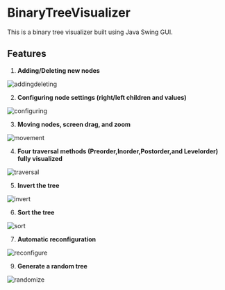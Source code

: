 # BinaryTreeVisualizer
This is a binary tree visualizer built using Java Swing GUI. 
## Features
1. **Adding/Deleting new nodes**

![addingdeleting](https://user-images.githubusercontent.com/72180759/148437602-c2791f0c-27f3-43d0-a1cd-37366ffaf735.gif)

2. **Configuring node settings (right/left children and values)**

![configuring](https://user-images.githubusercontent.com/72180759/148437948-27636656-cbc1-41c6-8aad-ed1970100300.gif)

3. **Moving nodes, screen drag, and zoom**

![movement](https://user-images.githubusercontent.com/72180759/148438112-2de1a122-6ae7-40f0-a777-ffd02faf8409.gif)

4. **Four traversal methods (Preorder,Inorder,Postorder,and Levelorder) fully visualized**

![traversal](https://user-images.githubusercontent.com/72180759/148438573-bca2b467-c04c-41f2-a6c5-00e6ef9ac37f.gif)

5. **Invert the tree**

![invert](https://user-images.githubusercontent.com/72180759/148439242-6cc5e267-67e8-4d9c-bcdc-20f41c6a0a6e.gif)

6. **Sort the tree**

![sort](https://user-images.githubusercontent.com/72180759/148439261-fb3f970f-c855-4563-bc7f-68d99085360a.gif)

7. **Automatic reconfiguration**

![reconfigure](https://user-images.githubusercontent.com/72180759/148439275-d28e4d3b-7d01-4982-ba91-fc43d7506f4d.gif)

9. **Generate a random tree**

![randomize](https://user-images.githubusercontent.com/72180759/148439291-5acaa31c-3f19-4d32-b8e6-fa6311493239.gif)

